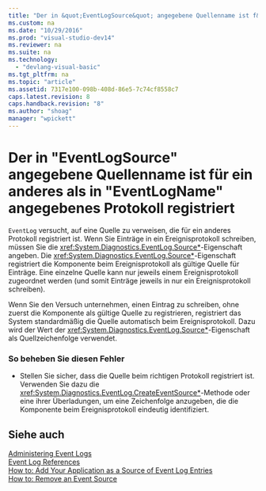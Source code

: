 ```yaml
---
title: "Der in &quot;EventLogSource&quot; angegebene Quellenname ist f&#252;r ein anderes als in &quot;EventLogName&quot; angegebenes Protokoll registriert"
ms.custom: na
ms.date: "10/29/2016"
ms.prod: "visual-studio-dev14"
ms.reviewer: na
ms.suite: na
ms.technology: 
  - "devlang-visual-basic"
ms.tgt_pltfrm: na
ms.topic: "article"
ms.assetid: 7317e100-098b-408d-86e5-7c74cf8558c7
caps.latest.revision: 8
caps.handback.revision: "8"
ms.author: "shoag"
manager: "wpickett"
---
```

# Der in &quot;EventLogSource&quot; angegebene Quellenname ist f&#252;r ein anderes als in &quot;EventLogName&quot; angegebenes Protokoll registriert
`EventLog` versucht, auf eine Quelle zu verweisen, die für ein anderes Protokoll registriert ist. Wenn Sie Einträge in ein Ereignisprotokoll schreiben, müssen Sie die <xref:System.Diagnostics.EventLog.Source*>\-Eigenschaft angeben. Die <xref:System.Diagnostics.EventLog.Source*>\-Eigenschaft registriert die Komponente beim Ereignisprotokoll als gültige Quelle für Einträge. Eine einzelne Quelle kann nur jeweils einem Ereignisprotokoll zugeordnet werden \(und somit Einträge jeweils in nur ein Ereignisprotokoll schreiben\).  
  
 Wenn Sie den Versuch unternehmen, einen Eintrag zu schreiben, ohne zuerst die Komponente als gültige Quelle zu registrieren, registriert das System standardmäßig die Quelle automatisch beim Ereignisprotokoll. Dazu wird der Wert der <xref:System.Diagnostics.EventLog.Source*>\-Eigenschaft als Quellzeichenfolge verwendet.  
  
### So beheben Sie diesen Fehler  
  
-   Stellen Sie sicher, dass die Quelle beim richtigen Protokoll registriert ist. Verwenden Sie dazu die <xref:System.Diagnostics.EventLog.CreateEventSource*>\-Methode oder eine ihrer Überladungen, um eine Zeichenfolge anzugeben, die die Komponente beim Ereignisprotokoll eindeutig identifiziert.  
  
## Siehe auch  
 [Administering Event Logs](assetId:///35f53238-bdd2-417b-acd8-2fd9f7397f18)   
 [Event Log References](assetId:///4af0661c-6c96-49f4-961d-b26ed9bc3e87)   
 [How to: Add Your Application as a Source of Event Log Entries](assetId:///948ff920-a739-4e66-a191-ee951512d42c)   
 [How to: Remove an Event Source](assetId:///bc66c900-4b8a-426a-b8e2-17031a20167e)